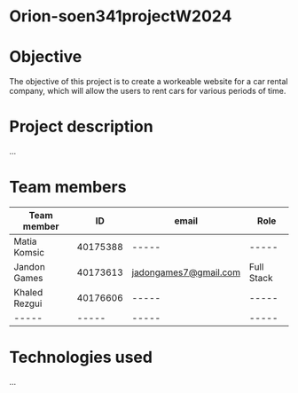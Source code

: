# Orion-soen341projectW2024
# Objective
The objective of this project is to create a workeable website for a car rental company, which will allow the users to rent cars for various periods of time. 

# Project description
...

# Team members
| Team member | ID | email | Role |
|-----|-----|-----|-----|
|Matia Komsic|40175388|-----|-----|
|Jandon Games|40173613|jadongames7@gmail.com|Full Stack|
|Khaled Rezgui|40176606|-----|-----|
|-----|-----|-----|-----|


# Technologies used
...
